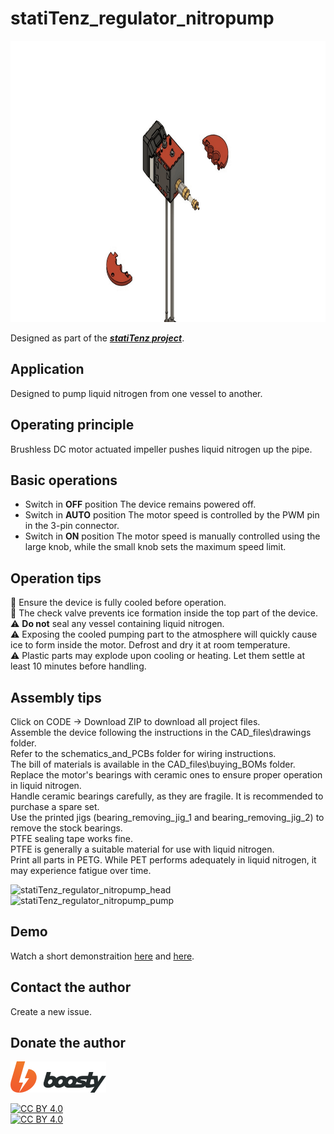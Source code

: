 # statiTenz_regulator_nitropump

<img src="promo\showcase_assembly.gif" alt="showcase_assembly" width="800" height="450">  

Designed as part of the [**_statiTenz project_**](https://github.com/topics/statitenz).

## Application

Designed to pump liquid nitrogen from one vessel to another.

## Operating principle

Brushless DC motor actuated impeller pushes liquid nitrogen up the pipe.

## Basic operations

- Switch in **OFF** position
  The device remains powered off.
- Switch in **AUTO** position
  The motor speed is controlled by the PWM pin in the 3-pin connector.
- Switch in **ON** position
  The motor speed is manually controlled using the large knob, while the small knob sets the maximum speed limit.

## Operation tips

📝 Ensure the device is fully cooled before operation.  
📝 The check valve prevents ice formation inside the top part of the device.  
⚠️ **Do not** seal any vessel containing liquid nitrogen.  
⚠️ Exposing the cooled pumping part to the atmosphere will quickly cause ice to form inside the motor. Defrost and dry it at room temperature.  
⚠️ Plastic parts may explode upon cooling or heating. Let them settle at least 10 minutes before handling.  

## Assembly tips

Click on CODE -> Download ZIP to download all project files.  
Assemble the device following the instructions in the CAD_files\drawings folder.  
Refer to the schematics_and_PCBs folder for wiring instructions.  
The bill of materials is available in the CAD_files\buying_BOMs folder.  
Replace the motor's bearings with ceramic ones to ensure proper operation in liquid nitrogen.  
Handle ceramic bearings carefully, as they are fragile. It is recommended to purchase a spare set.  
Use the printed jigs (bearing_removing_jig_1 and bearing_removing_jig_2) to remove the stock bearings.  
PTFE sealing tape works fine.  
PTFE is generally a suitable material for use with liquid nitrogen.  
Print all parts in PETG. While PET performs adequately in liquid nitrogen, it may experience fatigue over time.  

<img src="promo\statiTenz_regulator_nitropump_head.gif" alt="statiTenz_regulator_nitropump_head" width="800" height="450">  

<img src="promo\statiTenz_regulator_nitropump_pump.gif" alt="statiTenz_regulator_nitropump_pump" width="800" height="450">  

## Demo

Watch a short demonstraition [here](https://youtu.be/WFPVAQTfw5o) and [here](https://youtu.be/W20JA836Wec).

## Contact the author

Create a new issue.  

## Donate the author

[![donate][boosty-image]][boosty-link]  

[boosty-link]: https://boosty.to/rustywraith/donate
[boosty-image]: promo\boosty.png


[![CC BY 4.0][cc-by-shield]][cc-by]  
[![CC BY 4.0][cc-by-image]][cc-by]  

[cc-by]: http://creativecommons.org/licenses/by/4.0/
[cc-by-image]: https://i.creativecommons.org/l/by/4.0/88x31.png
[cc-by-shield]: https://img.shields.io/badge/License-CC%20BY%204.0-lightgrey.svg

